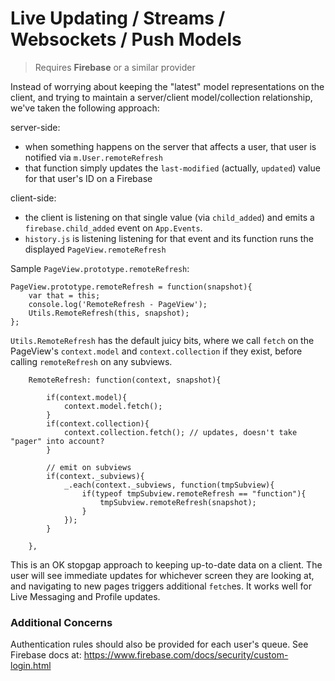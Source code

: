 # Live Updating / Streams / Websockets / Push Models


> Requires __Firebase__ or a similar provider

Instead of worrying about keeping the "latest" model representations on the client, and trying to maintain a server/client model/collection relationship, we've taken the following approach:

server-side:
- when something happens on the server that affects a user, that user is notified via `m.User.remoteRefresh`
- that function simply updates the `last-modified` (actually, `updated`) value for that user's ID on a Firebase

client-side:
- the client is listening on that single value (via `child_added`) and emits a `firebase.child_added` event on `App.Events`.
- `history.js` is listening listening for that event and its function runs the displayed `PageView.remoteRefresh`

Sample `PageView.prototype.remoteRefresh`:


    PageView.prototype.remoteRefresh = function(snapshot){
        var that = this;
        console.log('RemoteRefresh - PageView');
        Utils.RemoteRefresh(this, snapshot);
    };

`Utils.RemoteRefresh` has the default juicy bits, where we call `fetch` on the PageView's `context.model` and `context.collection` if they exist, before calling `remoteRefresh` on any subviews.

        RemoteRefresh: function(context, snapshot){

            if(context.model){
                context.model.fetch();
            }
            if(context.collection){
                context.collection.fetch(); // updates, doesn't take "pager" into account?
            }

            // emit on subviews
            if(context._subviews){
                _.each(context._subviews, function(tmpSubview){
                    if(typeof tmpSubview.remoteRefresh == "function"){
                        tmpSubview.remoteRefresh(snapshot);
                    }
                });
            }

        },


This is an OK stopgap approach to keeping up-to-date data on a client. The user will see immediate updates for whichever screen they are looking at, and navigating to new pages triggers additional `fetch`es. It works well for Live Messaging and Profile updates.


### Additional Concerns

Authentication rules should also be provided for each user's queue. See Firebase docs at: https://www.firebase.com/docs/security/custom-login.html
